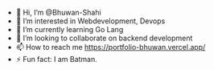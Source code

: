- 👋 Hi, I’m @Bhuwan-Shahi
- 👀 I’m interested in Webdevelopment, Devops 
- 🌱 I’m currently learning Go Lang
- 💞️ I’m looking to collaborate on backend development
- 📫 How to reach me https://portfolio-bhuwan.vercel.app/
- ⚡ Fun fact: I am Batman.

<!---
Bhuwan-Shahi/Bhuwan-Shahi is a ✨ special ✨ repository because its `README.md` (this file) appears on your GitHub profile.
You can click the Preview link to take a look at your changes.
--->
